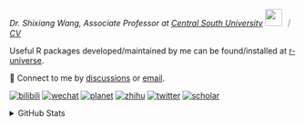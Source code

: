 
<p><em>Dr. Shixiang Wang, Associate Professor at <a href="https://en.csu.edu.cn/">Central South University</a> <img src="https://media.giphy.com/media/WUlplcMpOCEmTGBtBW/giphy.gif" width="30">  ｜ <a href="https://shixiangwang.github.io/cv-shixiang/">CV</a>
</em></p>

Useful R packages developed/maintained by me can be found/installed at [r-universe](https://shixiangwang.r-universe.dev/).

💬 Connect to me by
[discussions](https://github.com/ShixiangWang/self-study/discussions) or [email](mailto:shixiang1994wang@gmail.com). 

[![bilibili](https://img.shields.io/badge/王诗翔-B站-yellow)](https://space.bilibili.com/11553374) [![wechat](https://img.shields.io/badge/王诗翔-微信公众号-important)](https://shixiangwang.github.io/home/logo/qrcode.jpg) [![planet](https://img.shields.io/badge/王诗翔-知识星球-blueviolet)](https://t.zsxq.com/rBqbIei)  [![zhihu](https://img.shields.io/badge/王诗翔-知乎-blue)](https://www.zhihu.com/people/shixiangwang) [![twitter](https://img.shields.io/badge/WangShxiang-twitter-ff69b4)](https://twitter.com/WangShxiang) [![scholar](https://img.shields.io/badge/ShixiangWang-Scholar-00ffff)](https://scholar.google.com/citations?user=FvNp0NkAAAAJ) 

<details>
 
<summary>GitHub Stats</summary>


<!--START_SECTION:waka-->
**🐱 My GitHub Data** 

> 📦 5.0 MB Used in GitHub's Storage 
 > 
> 🏆 293 Contributions in the Year 2025
 > 
> 🚫 Not Opted to Hire
 > 
> 📜 98 Public Repositories 
 > 
> 🔑 30 Private Repositories 
 > 
**I'm an Early 🐤** 

```text
🌞 Morning                2272 commits        ████░░░░░░░░░░░░░░░░░░░░░   16.71 % 
🌆 Daytime                5803 commits        ███████████░░░░░░░░░░░░░░   42.68 % 
🌃 Evening                4591 commits        ████████░░░░░░░░░░░░░░░░░   33.77 % 
🌙 Night                  930 commits         ██░░░░░░░░░░░░░░░░░░░░░░░   06.84 % 
```
📅 **I'm Most Productive on Tuesday** 

```text
Monday                   2146 commits        ████░░░░░░░░░░░░░░░░░░░░░   15.78 % 
Tuesday                  2509 commits        █████░░░░░░░░░░░░░░░░░░░░   18.45 % 
Wednesday                2281 commits        ████░░░░░░░░░░░░░░░░░░░░░   16.78 % 
Thursday                 2168 commits        ████░░░░░░░░░░░░░░░░░░░░░   15.95 % 
Friday                   2073 commits        ████░░░░░░░░░░░░░░░░░░░░░   15.25 % 
Saturday                 1038 commits        ██░░░░░░░░░░░░░░░░░░░░░░░   07.63 % 
Sunday                   1381 commits        ███░░░░░░░░░░░░░░░░░░░░░░   10.16 % 
```


**I Mostly Code in R** 

```text
R                        85 repos            ██████████████░░░░░░░░░░░   55.19 % 
HTML                     24 repos            ████░░░░░░░░░░░░░░░░░░░░░   15.58 % 
JavaScript               9 repos             █░░░░░░░░░░░░░░░░░░░░░░░░   05.84 % 
Shell                    8 repos             █░░░░░░░░░░░░░░░░░░░░░░░░   05.19 % 
Jupyter Notebook         5 repos             █░░░░░░░░░░░░░░░░░░░░░░░░   03.25 % 
```




 Last Updated on 27/04/2025 18:51:06 UTC
<!--END_SECTION:waka-->

> These Readme stats are generated using github action [awesome-readme-stats](https://github.com/anmol098/waka-readme-stats)

-----

**NOTE: Top languages does not indicate my skill level or anything like that. It is just a metric of which languages have been hosted by me on GitHub based on the usage across repositories.**

</details>
